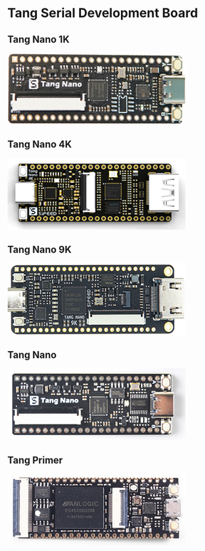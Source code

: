 # Tang Serial Development Board


## Tang Nano 1K

[![Tang Nano 1K](./../../assets/Tang/Nano-1K/1K.png)](./Tang-Nano-1K/Nano-1K.md)

## Tang Nano 4K

[![Tang Nano 4K](./../../assets/Tang/Nano_4K/Nano_4K.png)](./Tang-Nano-4K/Nano-4K.md)

## Tang Nano 9K

[![Tang Nano 9K](./../../assets/Tang/Nano-9K/9K.png)](./Tang-Nano-9K/Nano-9K.md)

## Tang Nano 

[![Tang Nano](./../../assets/Tang/Nano/Tang_Nano.jpg)](./Tang-Nano/Nano.md)

## Tang Primer 

[![Tang Primer](./../../assets/Tang/permier/Tang_permier.jpg)](./Tang-primer/Tang-primer.md)